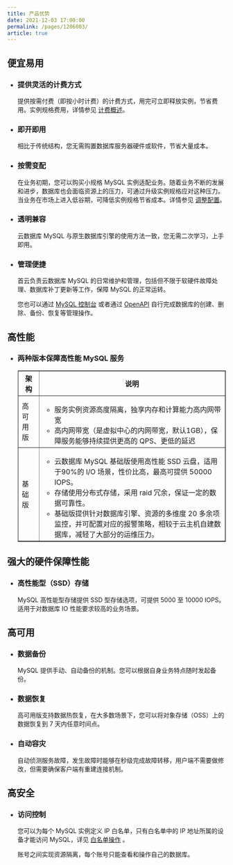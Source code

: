 ```yaml
---
title: 产品优势
date: 2021-12-03 17:00:00
permalink: /pages/1206003/
article: true
---
```



## 便宜易用

- ### 提供灵活的计费方式

  提供按需付费（即按小时计费）的计费方式，用完可立即释放实例，节省费用。实例规格费用，详情参见 [计费概述](../03.购买指南/00.计费概述.md)。

- ### 即开即用

  相比于传统结构，您无需购置数据库服务器硬件或软件，节省大量成本。

- ### 按需变配

  在业务初期，您可以购买小规格 MySQL 实例适配业务。随着业务不断的发展和进步，数据库也会面临资源上的压力，可通过升级实例规格应对这种压力。当业务在市场上进入低谷期，可降低实例规格节省成本。详情参见 [调整配置](./../04.操作指南/02.管理实例/02.调整配置.md)。

- ### 透明兼容

  云数据库 MySQL 与原生数据库引擎的使用方法一致，您无需二次学习，上手即用。

- ### 管理便捷

  首云负责云数据库 MySQL 的日常维护和管理，包括但不限于软硬件故障处理、数据库补丁更新等工作，保障 MySQL 的正常运转。

  您也可以通过 [MySQL 控制台](https://console.capitalonline.net/dbinstances) 或者通过 [OpenAPI](./../08.API文档/01.API概览.md) 自行完成数据库的创建、删除、备份、恢复等管理操作。

## 高性能

- ### 两种版本保障高性能 MySQL 服务

  <table width="95%" border="1" cellpadding="2" cellspacing="1">
  	<thead>
          <tr>
          	<th width="10%">架构</th>
              <th width="90%">说明</th>
          </tr>
  	</thead>
      <tbody>
          <tr>
          	<td>高可用版</td>
              <td>
                  <ul>
                      <li>服务实例资源高度隔离，独享内存和计算能力高内网带宽</li>
                      <li>高内网带宽（是虚拟中心的内网带宽，默认1GB），保障服务能够持续提供更高的 QPS、更低的延迟</li>
                  </ul>
              </td>
          </tr>
          <tr>
          	<td>基础版</td>
              <td>
                  <ul>
                      <li>云数据库 MySQL 基础版使用高性能 SSD 云盘，适用于90%的 I/O 场景，性价比高，最高可提供 50000 IOPS。</li>
                      <li>存储使用分布式存储，采用 raid 冗余，保证一定的数据可靠性。</li>
                      <li>基础版提供针对数据库引擎、资源的多维度 20 多余项监控，并可配置对应的报警策略，相较于云主机自建数据库，减轻了大部分的运维压力。</li>
                  </ul>
              </td>
          </tr>
  	</tbody>
  </table>

## 强大的硬件保障性能

- ### 高性能型（SSD）存储

  MySQL 高性能型存储提供 SSD 型存储选项，可提供 5000 至 10000 IOPS。适用于对数据库 IO 性能要求较高的业务场景。

## 高可用

- ### 数据备份

  MySQL 提供手动、自动备份的机制。您可以根据自身业务特点随时发起备份。

- ### 数据恢复

  高可用版支持数据热恢复，在大多数场景下，您可以将对象存储（OSS）上的数据恢复到 7 天内任意时间点。

- ### 自动容灾

  自动侦测服务故障，发生故障时能够在秒级完成故障转移，用户端不需要做修改，但需要确保客户端有重建连接机制。

## 高安全

- ### 访问控制

  您可以为每个 MySQL 实例定义 IP 白名单，只有白名单中的 IP 地址所属的设备才能访问 MySQL，详见 [白名单操作](../04.操作指南/02.管理实例/01.连接实例.md#操作步骤) 。

  账号之间实现资源隔离，每个账号只能查看和操作自己的数据库。
